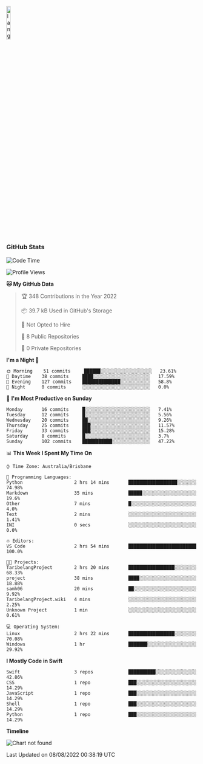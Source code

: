 <p align="left"><img width=15%" src="https://github.com/alansmathew/alansmathew/raw/master/lang.gif" alt="lang image here" /></p>

# <h3 align="left">GitHub Stats</h3>

<!--START_SECTION:waka-->
![Code Time](http://img.shields.io/badge/Code%20Time-3%20hrs%2023%20mins-blue)

![Profile Views](http://img.shields.io/badge/Profile%20Views-0-blue)

**🐱 My GitHub Data** 

> 🏆 348 Contributions in the Year 2022
 > 
> 📦 39.7 kB Used in GitHub's Storage 
 > 
> 🚫 Not Opted to Hire
 > 
> 📜 8 Public Repositories 
 > 
> 🔑 0 Private Repositories  
 > 
**I'm a Night 🦉** 

```text
🌞 Morning    51 commits     ██████░░░░░░░░░░░░░░░░░░░   23.61% 
🌆 Daytime    38 commits     ████░░░░░░░░░░░░░░░░░░░░░   17.59% 
🌃 Evening    127 commits    ██████████████░░░░░░░░░░░   58.8% 
🌙 Night      0 commits      ░░░░░░░░░░░░░░░░░░░░░░░░░   0.0%

```
📅 **I'm Most Productive on Sunday** 

```text
Monday       16 commits     █░░░░░░░░░░░░░░░░░░░░░░░░   7.41% 
Tuesday      12 commits     █░░░░░░░░░░░░░░░░░░░░░░░░   5.56% 
Wednesday    20 commits     ██░░░░░░░░░░░░░░░░░░░░░░░   9.26% 
Thursday     25 commits     ███░░░░░░░░░░░░░░░░░░░░░░   11.57% 
Friday       33 commits     ███░░░░░░░░░░░░░░░░░░░░░░   15.28% 
Saturday     8 commits      █░░░░░░░░░░░░░░░░░░░░░░░░   3.7% 
Sunday       102 commits    ███████████░░░░░░░░░░░░░░   47.22%

```


📊 **This Week I Spent My Time On** 

```text
⌚︎ Time Zone: Australia/Brisbane

💬 Programming Languages: 
Python                   2 hrs 14 mins       ██████████████████░░░░░░░   74.98% 
Markdown                 35 mins             █████░░░░░░░░░░░░░░░░░░░░   19.6% 
Other                    7 mins              █░░░░░░░░░░░░░░░░░░░░░░░░   4.0% 
Text                     2 mins              ░░░░░░░░░░░░░░░░░░░░░░░░░   1.41% 
INI                      0 secs              ░░░░░░░░░░░░░░░░░░░░░░░░░   0.0%

🔥 Editors: 
VS Code                  2 hrs 54 mins       █████████████████████████   100.0%

🐱‍💻 Projects: 
TaribelangProject        2 hrs 20 mins       █████████████████░░░░░░░░   68.33% 
project                  38 mins             ████░░░░░░░░░░░░░░░░░░░░░   18.88% 
samh06                   20 mins             ██░░░░░░░░░░░░░░░░░░░░░░░   9.92% 
TaribelangProject.wiki   4 mins              ░░░░░░░░░░░░░░░░░░░░░░░░░   2.25% 
Unknown Project          1 min               ░░░░░░░░░░░░░░░░░░░░░░░░░   0.61%

💻 Operating System: 
Linux                    2 hrs 22 mins       █████████████████░░░░░░░░   70.08% 
Windows                  1 hr                ███████░░░░░░░░░░░░░░░░░░   29.92%

```

**I Mostly Code in Swift** 

```text
Swift                    3 repos             ██████████░░░░░░░░░░░░░░░   42.86% 
CSS                      1 repo              ███░░░░░░░░░░░░░░░░░░░░░░   14.29% 
JavaScript               1 repo              ███░░░░░░░░░░░░░░░░░░░░░░   14.29% 
Shell                    1 repo              ███░░░░░░░░░░░░░░░░░░░░░░   14.29% 
Python                   1 repo              ███░░░░░░░░░░░░░░░░░░░░░░   14.29%

```


**Timeline**

![Chart not found](https://raw.githubusercontent.com/samh06/samh06/master/charts/bar_graph.png) 


 Last Updated on 08/08/2022 00:38:19 UTC
<!--END_SECTION:waka-->
